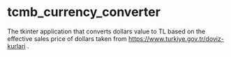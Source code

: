# tcmb_currency_converter

The tkinter application that converts dollars value to TL based on the effective sales price of dollars taken from https://www.turkiye.gov.tr/doviz-kurlari .





